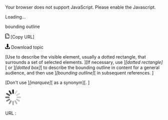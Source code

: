 Your browser does not support JavaScript. Please enable the Javascript.

Loading...

bounding outline

![Copy URL](bounding-outline_files/Copy.png) [Copy URL]

![Download](bounding-outline_files/Download.png)
Download topic

[Use to describe the visible element, usually a dotted rectangle, that surrounds a set of selected elements. ][If necessary, use ]*[dotted rectangle]*[ or ]*[dotted box]*[ to describe the bounding outline in content for a general audience, and then use ]*[bounding outline]*[ in subsequent references. ]

[Don't use ]*[marquee]*[ as a synonym][. ]

![In progress](bounding-outline_files/activity-large.gif)

URL :


